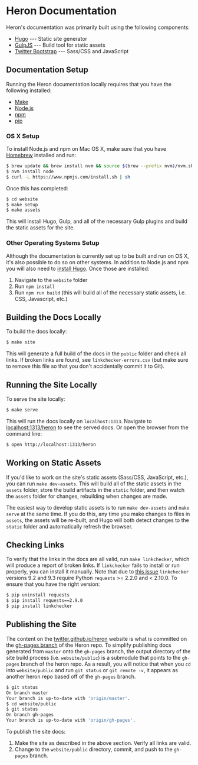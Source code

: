 # Heron Documentation

Heron's documentation was primarily built using the following components:

* [Hugo](http://gohugo.io) --- Static site generator
* [GulpJS](http://gulpjs.com) --- Build tool for static assets
* [Twitter Bootstrap](http://getbootstrap.com) --- Sass/CSS and JavaScript

## Documentation Setup

Running the Heron documentation locally requires that you have the following
installed:

* [Make](https://www.gnu.org/software/make/)
* [Node.js](https://nodejs.org/en/)
* [npm](https://www.npmjs.com/)
* [pip](https://pypi.python.org/pypi/pip)

### OS X Setup

To install Node.js and npm on Mac OS X, make sure that you have
[Homebrew](http://brew.sh/) installed and run:

```bash
$ brew update && brew install nvm && source $(brew --prefix nvm)/nvm.sh
$ nvm install node
$ curl -L https://www.npmjs.com/install.sh | sh
```

Once this has completed:

```bash
$ cd website
$ make setup
$ make assets
```

This will install Hugo, Gulp, and all of the necessary Gulp plugins and build
the static assets for the site.

### Other Operating Systems Setup

Although the documentation is currently set up to be built and run on OS X, it's
also possible to do so on other systems. In addition to Node.js and npm you will
also need to [install Hugo](https://github.com/spf13/hugo/releases). Once those
are installed:

1. Navigate to the `website` folder
2. Run `npm install`
3. Run `npm run build` (this will build all of the necessary static assets, i.e.
   CSS, Javascript, etc.)

## Building the Docs Locally

To build the docs locally:

```bash
$ make site
```

This will generate a full build of the docs in the `public` folder and check all
links. If broken links are found, see `linkchecker-errors.csv` (but make sure to
remove this file so that you don't accidentally commit it to Git).

## Running the Site Locally

To serve the site locally:

```bash
$ make serve
```

This will run the docs locally on `localhost:1313`. Navigate to
[localhost:1313/heron](http://localhost:1313/heron) to see the served docs. Or
open the browser from the command line:

```bash
$ open http://localhost:1313/heron
```

## Working on Static Assets

If you'd like to work on the site's static assets (Sass/CSS, JavaScript, etc.),
you can run `make dev-assets`. This will build all of the static assets in the
`assets` folder, store the build artifacts in the `static` folder, and then
watch the `assets` folder for changes, rebuilding when changes are made.

The easiest way to develop static assets is to run `make dev-assets` and `make
serve` at the same time. If you do this, any time you make changes to files in
`assets`, the assets will be re-built, and Hugo will both detect changes to the
`static` folder and automatically refresh the browser.

## Checking Links

To verify that the links in the docs are all valid, run `make linkchecker`,
which will produce a report of broken links. If `linkchecker` fails to install
or run properly, you can install it manually. Note that due to [this
issue](https://github.com/wummel/linkchecker/pull/657) `linkchecker` versions
9.2 and 9.3 require Python `requests` >= 2.2.0 and < 2.10.0. To ensure that you
have the right version:

```bash
$ pip uninstall requests
$ pip install requests==2.9.0
$ pip install linkchecker
```

## Publishing the Site

The content on the [twitter.github.io/heron](http://twitter.github.io/heron)
website is what is committed on the [gh-pages
branch](https://github.com/twitter/heron/tree/gh-pages) of the Heron repo. To
simplify publishing docs generated from `master` onto the `gh-pages` branch, the
output directory of the site build process (i.e. `website/public`) is a
submodule that points to the `gh-pages` branch of the heron repo. As a result,
you will notice that when you `cd` into `website/public` and run `git status`
or `git remote -v`, it appears as another heron repo based off of the `gh-pages`
branch.

```bash
$ git status
On branch master
Your branch is up-to-date with 'origin/master'.
$ cd website/public
$ git status
On branch gh-pages
Your branch is up-to-date with 'origin/gh-pages'.
```

To publish the site docs:

1. Make the site as described in the above section. Verify all links are valid.
2. Change to the `website/public` directory, commit, and push to the `gh-pages`
   branch.
